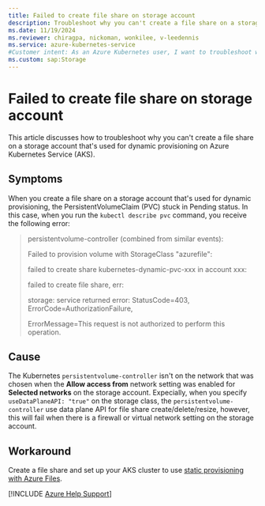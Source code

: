 ```yaml
---
title: Failed to create file share on storage account
description: Troubleshoot why you can't create a file share on a storage account for an Azure Kubernetes Service (AKS) cluster.
ms.date: 11/19/2024
ms.reviewer: chiragpa, nickoman, wonkilee, v-leedennis
ms.service: azure-kubernetes-service
#Customer intent: As an Azure Kubernetes user, I want to troubleshoot why I can't create a file share on a storage account so that I can do dynamic provisioning on my Azure Kubernetes Service (AKS) cluster.
ms.custom: sap:Storage
---
```

# Failed to create file share on storage account

This article discusses how to troubleshoot why you can't create a file share on a storage account that's used for dynamic provisioning on Azure Kubernetes Service (AKS).

## Symptoms

When you create a file share on a storage account that's used for dynamic provisioning, the PersistentVolumeClaim (PVC) stuck in Pending status. In this case, when you run the `kubectl describe pvc` command, you receive the following error: 

> persistentvolume-controller (combined from similar events):
>
> Failed to provision volume with StorageClass "azurefile":
>
> failed to create share kubernetes-dynamic-pvc-xxx in account xxx:
>
> failed to create file share, err:
>
> storage: service returned error: StatusCode=403, ErrorCode=AuthorizationFailure,
>
> ErrorMessage=This request is not authorized to perform this operation.

## Cause

The Kubernetes `persistentvolume-controller` isn't on the network that was chosen when the **Allow access from** network setting was enabled for **Selected networks** on the storage account. Expecially, when you specify `useDataPlaneAPI: "true"` on the storage class, the `persistentvolume-controller` use data plane API for file share create/delete/resize, however, this will fail when there is a firewall or virtual network setting on the storage account.

## Workaround

Create a file share and set up your AKS cluster to use [static provisioning with Azure Files](/azure/aks/azure-files-volume).

[!INCLUDE [Azure Help Support](../../../includes/azure-help-support.md)]
